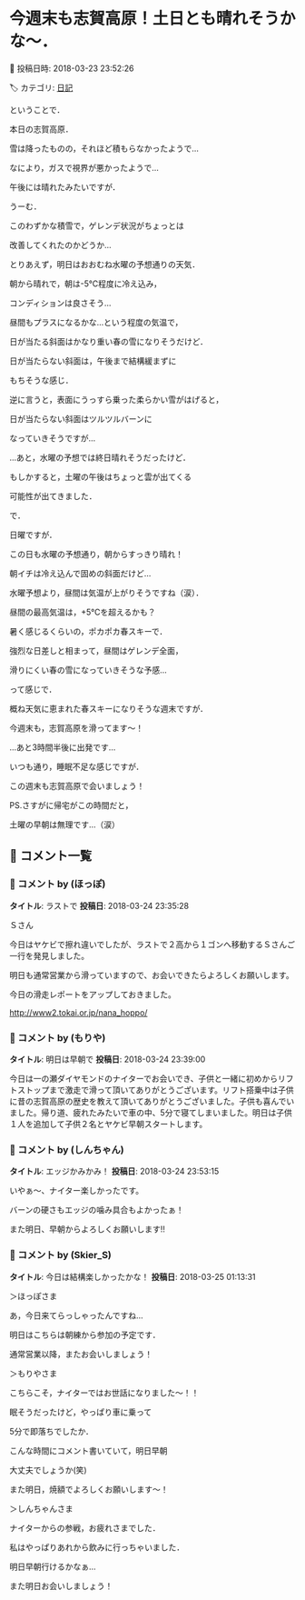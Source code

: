 # 今週末も志賀高原！土日とも晴れそうかな～．

📅 投稿日時: 2018-03-23 23:52:26

🏷️ カテゴリ: [日記](cc4b5682fb7b8b144980957a978653fb0.md)

ということで．


本日の志賀高原．


雪は降ったものの，それほど積もらなかったようで…


なにより，ガスで視界が悪かったようで…


午後には晴れたみたいですが．


うーむ．


このわずかな積雪で，ゲレンデ状況がちょっとは


改善してくれたのかどうか…





とりあえず，明日はおおむね水曜の予想通りの天気．


朝から晴れで，朝は-5℃程度に冷え込み，


コンディションは良さそう…


昼間もプラスになるかな…という程度の気温で，


日が当たる斜面はかなり重い春の雪になりそうだけど．


日が当たらない斜面は，午後まで結構緩まずに


もちそうな感じ．


逆に言うと，表面にうっすら乗った柔らかい雪がはげると，


日が当たらない斜面はツルツルバーンに


なっていきそうですが…





…あと，水曜の予想では終日晴れそうだったけど．


もしかすると，土曜の午後はちょっと雲が出てくる


可能性が出てきました．





で．


日曜ですが．


この日も水曜の予想通り，朝からすっきり晴れ！


朝イチは冷え込んで固めの斜面だけど…


水曜予想より，昼間は気温が上がりそうですね（涙）．


昼間の最高気温は，+5℃を超えるかも？


暑く感じるくらいの，ポカポカ春スキーで．


強烈な日差しと相まって，昼間はゲレンデ全面，


滑りにくい春の雪になっていきそうな予感…





って感じで．


概ね天気に恵まれた春スキーになりそうな週末ですが．


今週末も，志賀高原を滑ってます～！





…あと3時間半後に出発です…


いつも通り，睡眠不足な感じですが．


この週末も志賀高原で会いましょう！





PS.さすがに帰宅がこの時間だと，


土曜の早朝は無理です…（涙）

## 💬 コメント一覧

### 💬 コメント by (ほっぽ)
**タイトル**: ラストで
**投稿日**: 2018-03-24 23:35:28

Ｓさん



今日はヤケビで擦れ違いでしたが、ラストで２高から１ゴンへ移動するＳさんご一行を発見しました。



明日も通常営業から滑っていますので、お会いできたらよろしくお願いします。



今日の滑走レポートをアップしておきました。

http://www2.tokai.or.jp/nana_hoppo/

### 💬 コメント by (もりや)
**タイトル**: 明日は早朝で
**投稿日**: 2018-03-24 23:39:00

今日は一の瀬ダイヤモンドのナイターでお会いでき、子供と一緒に初めからリフトストップまで激走で滑って頂いてありがとうございます。リフト搭乗中は子供に昔の志賀高原の歴史を教えて頂いてありがとうございました。子供も喜んでいました。帰り道、疲れたみたいで車の中、5分で寝てしまいました。明日は子供１人を追加して子供２名とヤケビ早朝スタートします。

### 💬 コメント by (しんちゃん)
**タイトル**: エッジかみかみ！
**投稿日**: 2018-03-24 23:53:15

いやぁ～、ナイター楽しかったです。

バーンの硬さもエッジの噛み具合もよかったぁ！

また明日、早朝からよろしくお願いします!!

### 💬 コメント by (Skier_S)
**タイトル**: 今日は結構楽しかったかな！
**投稿日**: 2018-03-25 01:13:31

＞ほっぽさま

あ，今日来てらっしゃったんですね…

明日はこちらは朝練から参加の予定です．

通常営業以降，またお会いしましょう！



＞もりやさま

こちらこそ，ナイターではお世話になりました～！！

眠そうだったけど，やっぱり車に乗って

5分で即落ちでしたか．

こんな時間にコメント書いていて，明日早朝

大丈夫でしょうか(笑)

また明日，焼額でよろしくお願いします～！



＞しんちゃんさま

ナイターからの参戦，お疲れさまでした．

私はやっぱりあれから飲みに行っちゃいました．

明日早朝行けるかなぁ…

また明日お会いしましょう！


